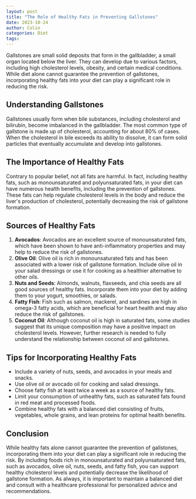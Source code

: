 ```yaml
---
layout: post
title: "The Role of Healthy Fats in Preventing Gallstones"
date: 2023-10-24
author: Colin
categories: Diet
tags: 
---
```


Gallstones are small solid deposits that form in the gallbladder, a small organ located below the liver. They can develop due to various factors, including high cholesterol levels, obesity, and certain medical conditions. While diet alone cannot guarantee the prevention of gallstones, incorporating healthy fats into your diet can play a significant role in reducing the risk.

## Understanding Gallstones

Gallstones usually form when bile substances, including cholesterol and bilirubin, become imbalanced in the gallbladder. The most common type of gallstone is made up of cholesterol, accounting for about 80% of cases. When the cholesterol in bile exceeds its ability to dissolve, it can form solid particles that eventually accumulate and develop into gallstones.

## The Importance of Healthy Fats

Contrary to popular belief, not all fats are harmful. In fact, including healthy fats, such as monounsaturated and polyunsaturated fats, in your diet can have numerous health benefits, including the prevention of gallstones. These fats can help regulate cholesterol levels in the body and reduce the liver's production of cholesterol, potentially decreasing the risk of gallstone formation.

## Sources of Healthy Fats

1. **Avocados**: Avocados are an excellent source of monounsaturated fats, which have been shown to have anti-inflammatory properties and may help to reduce the risk of gallstones.
2. **Olive Oil**: Olive oil is rich in monounsaturated fats and has been associated with a lower risk of gallstone formation. Include olive oil in your salad dressings or use it for cooking as a healthier alternative to other oils.
3. **Nuts and Seeds**: Almonds, walnuts, flaxseeds, and chia seeds are all good sources of healthy fats. Incorporate them into your diet by adding them to your yogurt, smoothies, or salads.
4. **Fatty Fish**: Fish such as salmon, mackerel, and sardines are high in omega-3 fatty acids, which are beneficial for heart health and may also reduce the risk of gallstones.
5. **Coconut Oil**: Although coconut oil is high in saturated fats, some studies suggest that its unique composition may have a positive impact on cholesterol levels. However, further research is needed to fully understand the relationship between coconut oil and gallstones.

## Tips for Incorporating Healthy Fats

- Include a variety of nuts, seeds, and avocados in your meals and snacks.
- Use olive oil or avocado oil for cooking and salad dressings.
- Choose fatty fish at least twice a week as a source of healthy fats.
- Limit your consumption of unhealthy fats, such as saturated fats found in red meat and processed foods.
- Combine healthy fats with a balanced diet consisting of fruits, vegetables, whole grains, and lean proteins for optimal health benefits.

## Conclusion

While healthy fats alone cannot guarantee the prevention of gallstones, incorporating them into your diet can play a significant role in reducing the risk. By including foods rich in monounsaturated and polyunsaturated fats, such as avocados, olive oil, nuts, seeds, and fatty fish, you can support healthy cholesterol levels and potentially decrease the likelihood of gallstone formation. As always, it is important to maintain a balanced diet and consult with a healthcare professional for personalized advice and recommendations.